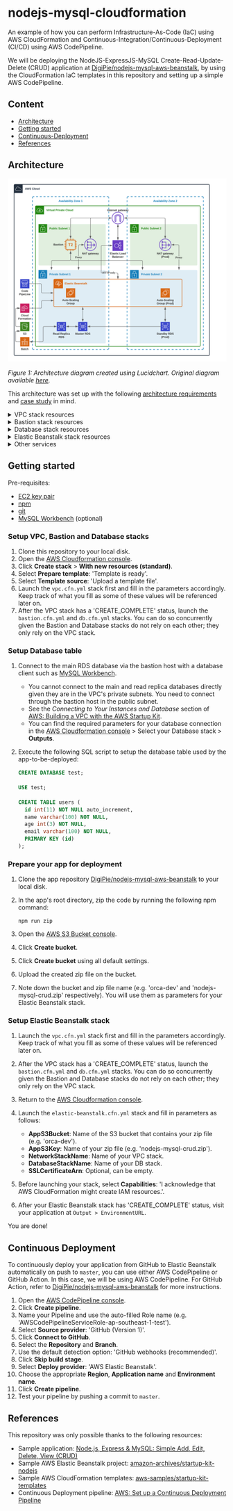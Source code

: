 # nodejs-mysql-cloudformation

An example of how you can perform Infrastructure-As-Code (IaC) using AWS CloudFormation and Continuous-Integration/Continuous-Deployment (CI/CD) using AWS CodePipeline.

We will be deploying the NodeJS-ExpressJS-MySQL Create-Read-Update-Delete (CRUD) application at [DigiPie/nodejs-mysql-aws-beanstalk](https://github.com/DigiPie/nodejs-mysql-aws-beanstalk), by using the CloudFormation IaC templates in this repository and setting up a simple AWS CodePipeline.

## Content

- [Architecture](#architecture)
- [Getting started](#getting-started)
- [Continuous-Deployment](#continuous-deployment)
- [References](#references)

## Architecture

![Architecture diagram](architecture_diagram.png "Architecture diagram")

_Figure 1: Architecture diagram created using Lucidchart. Original diagram available [here](https://lucid.app/invitations/accept/fd990180-b2a9-4089-81ce-3f4758d11c42)._

This architecture was set up with the following [architecture requirements](https://github.com/DigiPie/nodejs-mysql-cloudformation/issues/1) and [case study](https://gist.github.com/houdinisparks/b8dcd1d2b5b1179b45b0afe68351e027) in mind.

<details>
	<summary>VPC stack resources</summary>

- VPC
- Public Subnet 1 and 2: Resources inside are visible to the Internet
- Private Subnet 1 and 2: Resources can only be reached from other resources within the VPC
- Internet Gateway: Used by resources in the Public Subnet 1 and 2 for Internet-access
- NAT Gateway(s): Used as a proxy by resources in Private Subnet 1 and 2 (one NAT Gateway per AZ for Production)
- Bastion Security Group: Used by the Bastion stack
- Database Security Group: Used by the Database stack
- ELB and App Security Groups: Use by the Elastic Beanstalk stack

</details>

<details>
	<summary>Bastion stack resources</summary>

- Bastion Host: An EC2 instance in the Public Subnet 1
- Cloudwatch Alarms: For detecting invalid SSH attempts

</details>

<details>
	<summary>Database stack resources</summary>

- Master Database: Master RDS instance used for storing application data (Note: in a real-world scenario, use Amazon Aurora instead, which is sadly not in free-tier)
- Read Replica: Read Replica RDS instance used for heavy read operations on the database
- Standby Database: Standby RDS instance in the other Private Subnet/Availability Zone (AZ) for redudancy sake (only for Production)
- Database Subnet Group: For association with VPC Private Subnet 1 and 2

</details>

<details>
	<summary>Elastic Beanstalk stack resources</summary>

- Elastic Beanstalk Application
- Elastic Beanstalk Environment
- Auto-Scaling Group(s): Automatic scaling based on CPU utilization (2 ASGs in both AZ for Production)
- Elastic Load Balancer: Only allows HTTP traffic; can be configured to be Network Load Balancer (Layer-4) or Application Load Balancer (Layer-7)

</details>

<details>
	<summary>Other services</summary>

These services are not set up by the CloudFormation templates:

- S3 Bucket: 
    - Used to store the initial app to be deployed to Elastic Beanstalk when the CloudFormation stack is built
    - Used to store reports generated by the Batch Job
- CodePipeline Pipeline: Used to continuously deploy the updated app from a GitHub repository to Elastic Beanstalk
- Batch Job: Used for daily generation of reports which incur heavy read operations; reads from the Read Replica to mitigate impact on Master Database

</details>

## Getting started

Pre-requisites:

- [EC2 key pair](https://docs.aws.amazon.com/AWSEC2/latest/UserGuide/ec2-key-pairs.html)
- [npm](https://www.npmjs.com/get-npm)
- [git](https://git-scm.com/book/en/v2/Getting-Started-Installing-Git/)
- [MySQL Workbench](https://www.mysql.com/products/workbench/) (optional)

### Setup VPC, Bastion and Database stacks

1. Clone this repository to your local disk.
1. Open the [AWS Cloudformation console](https://console.aws.amazon.com/cloudformation).
1. Click **Create stack** > **With new resources (standard)**.
1. Select **Prepare template**: 'Template is ready'.
1. Select **Template source**: 'Upload a template file'.
1. Launch the `vpc.cfn.yml` stack first and fill in the parameters accordingly. Keep track of what you fill as some of these values will be referenced later on.
1. After the VPC stack has a 'CREATE_COMPLETE' status, launch the `bastion.cfn.yml` and `db.cfn.yml` stacks. You can do so concurrently given the Bastion and Database stacks do not rely on each other; they only rely on the VPC stack.

### Setup Database table

1. Connect to the main RDS database via the bastion host with a database client such as [MySQL Workbench](https://www.mysql.com/products/workbench/). 
    - You cannot connect to the main and read replica databases directly given they are in the VPC's private subnets. You need to connect through the bastion host in the public subnet. 
    - See the _Connecting to Your Instances and Database_ section of [AWS: Building a VPC with the AWS Startup Kit](https://aws.amazon.com/blogs/startups/building-a-vpc-with-the-aws-startup-kit/).
    - You can find the required parameters for your database connection in the [AWS Cloudformation console](https://console.aws.amazon.com/cloudformation) > Select your Database stack > **Outputs**.
1. Execute the following SQL script to setup the database table used by the app-to-be-deployed:

    ```sql
    CREATE DATABASE test;

    USE test;

    CREATE TABLE users (
      id int(11) NOT NULL auto_increment,
      name varchar(100) NOT NULL,
      age int(3) NOT NULL,
      email varchar(100) NOT NULL,
      PRIMARY KEY (id)
    );
    ```

### Prepare your app for deployment

1. Clone the app repository [DigiPie/nodejs-mysql-aws-beanstalk](https://github.com/DigiPie/nodejs-mysql-aws-beanstalk) to your local disk.
1. In the app's root directory, zip the code by running the following npm command:

    ```shell
    npm run zip
    ```

1. Open the [AWS S3 Bucket console](https://s3.console.aws.amazon.com/s3/home).
1. Click **Create bucket**.
1. Click **Create bucket** using all default settings.
1. Upload the created zip file on the bucket.
1. Note down the bucket and zip file name (e.g. 'orca-dev' and 'nodejs-mysql-crud.zip' respectively). You will use them as parameters for your Elastic Beanstalk stack.

### Setup Elastic Beanstalk stack

1. Launch the `vpc.cfn.yml` stack first and fill in the parameters accordingly. Keep track of what you fill as some of these values will be referenced later on.
1. After the VPC stack has a 'CREATE_COMPLETE' status, launch the `bastion.cfn.yml` and `db.cfn.yml` stacks. You can do so concurrently given the Bastion and Database stacks do not rely on each other; they only rely on the VPC stack.

1. Return to the [AWS Cloudformation console](https://console.aws.amazon.com/cloudformation).
1. Launch the `elastic-beanstalk.cfn.yml` stack and fill in parameters as follows:

      - **AppS3Bucket**: Name of the S3 bucket that contains your zip file (e.g. 'orca-dev').
      - **AppS3Key**: Name of your zip file (e.g. 'nodejs-mysql-crud.zip').
      - **NetworkStackName**: Name of your VPC stack.
      - **DatabaseStackName**: Name of your DB stack.
      - **SSLCertificateArn**: Optional, can be empty.
1. Before launching your stack, select **Capabilities**: 'I acknowledge that AWS CloudFormation might create IAM resources.'.
1. After your Elastic Beanstalk stack has 'CREATE_COMPLETE' status, visit your application at `Output > EnvironmentURL`.

You are done!

## Continuous Deployment

To continuously deploy your application from GitHub to Elastic Beanstalk automatically on push to `master`, you can use either AWS CodePipeline or GitHub Action. In this case, we will be using AWS CodePipeline. For GitHub Action, refer to [DigiPie/nodejs-mysql-aws-beanstalk](https://github.com/DigiPie/nodejs-mysql-aws-beanstalk) for more instructions.

1. Open the [AWS CodePipeline console](http://console.aws.amazon.com/codepipeline).
1. Click **Create pipeline**.
1. Name your Pipeline and use the auto-filled Role name (e.g. 'AWSCodePipelineServiceRole-ap-southeast-1-test').
1. Select **Source provider**: 'GitHub (Version 1)'.
1. Click **Connect to GitHub**.
1. Select the **Repository** and **Branch**.
1. Use the default detection option: 'GitHub webhooks (recommended)'.
1. Click **Skip build stage**.
1. Select **Deploy provider**: 'AWS Elastic Beanstalk'.
1. Choose the appropriate **Region**, **Application name** and **Environment name**.
1. Click **Create pipeline**.
1. Test your pipeline by pushing a commit to `master`.

## References

This repository was only possible thanks to the following resources:

- Sample application: [Node.js, Express & MySQL: Simple Add, Edit, Delete, View (CRUD)](http://blog.chapagain.com.np/node-js-express-mysql-simple-add-edit-delete-view-crud/)
- Sample AWS Elastic Beanstalk project: [amazon-archives/startup-kit-nodejs](https://github.com/amazon-archives/startup-kit-nodejs)
- Sample AWS CloudFormation templates: [aws-samples/startup-kit-templates](https://github.com/aws-samples/startup-kit-templates)
- Continuous Deployment pipeline: [AWS: Set up a Continuous Deployment Pipeline](https://aws.amazon.com/getting-started/hands-on/continuous-deployment-pipeline/)
